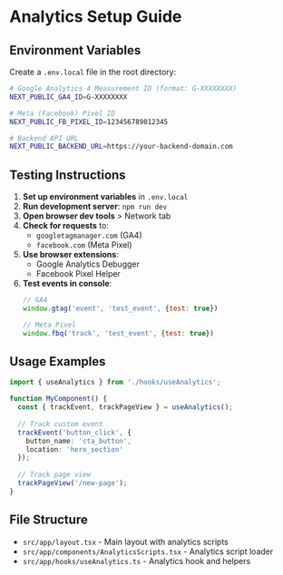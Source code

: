 # Analytics Setup Guide

## Environment Variables

Create a `.env.local` file in the root directory:

```bash
# Google Analytics 4 Measurement ID (format: G-XXXXXXXX)
NEXT_PUBLIC_GA4_ID=G-XXXXXXXX

# Meta (Facebook) Pixel ID
NEXT_PUBLIC_FB_PIXEL_ID=123456789012345

# Backend API URL
NEXT_PUBLIC_BACKEND_URL=https://your-backend-domain.com
```

## Testing Instructions

1. **Set up environment variables** in `.env.local`
2. **Run development server**: `npm run dev`
3. **Open browser dev tools** > Network tab
4. **Check for requests** to:
   - `googletagmanager.com` (GA4)
   - `facebook.com` (Meta Pixel)
5. **Use browser extensions**:
   - Google Analytics Debugger
   - Facebook Pixel Helper
6. **Test events in console**:
   ```javascript
   // GA4
   window.gtag('event', 'test_event', {test: true})
   
   // Meta Pixel
   window.fbq('track', 'test_event', {test: true})
   ```

## Usage Examples

```typescript
import { useAnalytics } from './hooks/useAnalytics';

function MyComponent() {
  const { trackEvent, trackPageView } = useAnalytics();
  
  // Track custom event
  trackEvent('button_click', {
    button_name: 'cta_button',
    location: 'hero_section'
  });
  
  // Track page view
  trackPageView('/new-page');
}
```

## File Structure

- `src/app/layout.tsx` - Main layout with analytics scripts
- `src/app/components/AnalyticsScripts.tsx` - Analytics script loader
- `src/app/hooks/useAnalytics.ts` - Analytics hook and helpers 